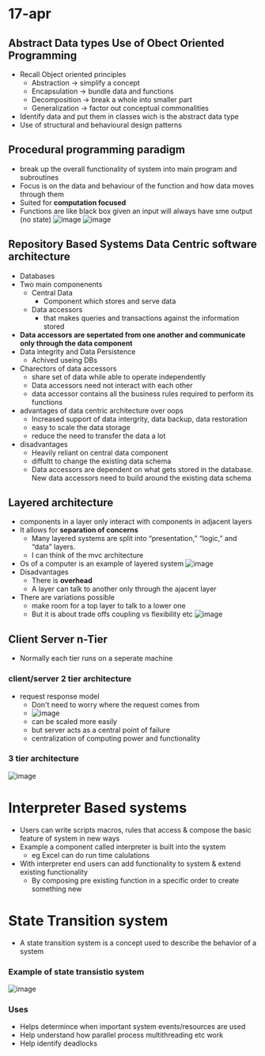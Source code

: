 # 17-apr
## Abstract Data types Use of Obect Oriented Programming
* Recall Object oriented principles
  * Abstraction -> simplify a concept
  * Encapsulation -> bundle data and functions
  * Decomposition -> break a whole into smaller part
  * Generalization -> factor out conceptual commonalities
* Identify data and put them in classes wich is the abstract data type
* Use of structural and behavioural design patterns

## Procedural programming paradigm
* break up the overall functionality of system into main program and subroutines
* Focus is on the data and behaviour of the function and how data moves through them
* Suited for **computation focused**
* Functions are like black box given an input will always have sme output (no state)
![image](https://github.com/ronitwilson/system-design/assets/9934360/2192fe8e-2b1a-4999-8b5d-97c6229837e9)
![image](https://github.com/ronitwilson/system-design/assets/9934360/764e3a91-c06b-4fa8-b464-b859dc7c2873)

## Repository Based Systems Data Centric software architecture
* Databases
* Two main componenents
  * Central Data
    * Component which stores and serve data
  * Data accessors
    * that makes queries and transactions against the information stored
* **Data accessors are sepertated from one another and communicate only through the data component**
* Data integrity and Data Persistence
  * Achived useing DBs
* Charectors of data accessors
  *  share set of data while able to operate independently
  *  Data accessors need not interact with each other
  *  data accessor contains all the business rules required to perform its functions
* advantages of data centric architecture over oops
  * Increased support of data intergrity, data backup, data restoration
  * easy to scale the data storage
  * reduce the need to  transfer the data a lot
* disadvantages
  * Heavily reliant on central data component
  * diffultt to change the existing data schema
  * Data accessors are dependent on what gets stored in the database. New data accessors need to build around the existing data schema

## Layered architecture
* components in a layer only interact with components in adjacent layers
* It allows for **separation of concerns**
    * Many layered systems are split into “presentation,” “logic,” and “data” layers.
    * I can think of the mvc architecture
* Os of a computer is an example of layered system
![image](https://github.com/ronitwilson/system-design/assets/9934360/3131fbd2-7845-418b-8e64-2da59a241cd2)
* Disadvantages
    * There is **overhead**
    * A layer can talk to another only through the ajacent layer
* There are variations possible
    * make room for a top layer to talk to a lower one
    * But it is about trade offs coupling vs flexibility etc
![image](https://github.com/ronitwilson/system-design/assets/9934360/0e2bddc1-8ec0-472a-9e33-f403e6cb5e8a)

## Client Server n-Tier 
* Normally each tier runs on a seperate machine
### client/server 2 tier architecture
* request response model
    * Don't need to worry where the request comes from
    * ![image](https://github.com/ronitwilson/system-design/assets/9934360/813c802e-a43d-4e2e-9413-0c21cc0f11f1)
    * can be scaled more easily
    * but server acts as a central point of failure
    * centralization of computing power and functionality
### 3 tier architecture 
![image](https://github.com/ronitwilson/system-design/assets/9934360/efae2046-dc82-4cbc-8ab3-7227dd9cded2)


# Interpreter Based systems
* Users can write scripts macros, rules that access & compose the basic feature of system in new ways
* Example a component called interpreter is built into the system
    * eg Excel can do run time calulations
* With interpreter end users can add functionality to system & extend existing functionality
    * By composing pre existing function in a specific order to create something new

# State Transition system
*  A state transition system is a concept used to describe the behavior of a system
### Example of state transistio system
![image](https://github.com/ronitwilson/system-design/assets/9934360/180dd56f-1421-43b0-8b79-43f1fdf2bfc7)
### Uses
* Helps determince when important system events/resources are used
* Help understand how parallel process multithreading etc work
* Help identify deadlocks
